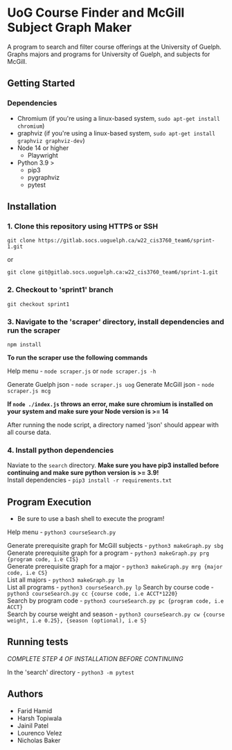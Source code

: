# UoG Course Finder and McGill Subject Graph Maker

A program to search and filter course offerings at the University of Guelph.
Graphs majors and programs for University of Guelph, and subjects for McGill.

## Getting Started

### Dependencies

* Chromium (if you're using a linux-based system, `sudo apt-get install chromium`)
* graphviz (if you're using a linux-based system, `sudo apt-get install graphviz graphviz-dev`)
* Node 14 or higher
    * Playwright
* Python 3.9 >
    * pip3
    * pygraphviz
    * pytest

## Installation 

### 1. Clone this repository using HTTPS or SSH

`git clone https://gitlab.socs.uoguelph.ca/w22_cis3760_team6/sprint-1.git`  

or  

`git clone git@gitlab.socs.uoguelph.ca:w22_cis3760_team6/sprint-1.git`

### 2. Checkout to 'sprint1' branch

`git checkout sprint1`

### 3. Navigate to the 'scraper' directory, install dependencies and run the scraper

`npm install`  

**To run the scraper use the following commands**

Help menu - `node scraper.js` or `node scraper.js -h`

Generate Guelph json - `node scraper.js uog`
Generate McGill json - `node scraper.js mcg`

**If `node ./index.js` throws an error, make sure chromium is installed on your system and make sure your Node version is >= 14**

After running the node script, a directory named 'json' should appear with all course data.

### 4. Install python dependencies

Naviate to the `search` directory.
**Make sure you have pip3 installed before continuing and make sure python version is >= 3.9!**  
Install dependencies - `pip3 install -r requirements.txt `

## Program Execution

* Be sure to use a bash shell to execute the program!

Help menu - `python3 courseSearch.py`  

Generate prerequisite graph for McGill subjects - `python3 makeGraph.py sbg`
Generate prerequisite graph for a program - `python3 makeGraph.py prg {program code, i.e CIS}`  
Generate prerequisite graph for a major - `python3 makeGraph.py mrg {major code, i.e CS}`  
List all majors - `python3 makeGraph.py lm`  
List all programs - `python3 courseSearch.py lp`
Search by course code - `python3 courseSearch.py cc {course code, i.e ACCT*1220}`  
Search by program code - `python3 courseSearch.py pc {program code, i.e ACCT}`  
Search by course weight and season - `python3 courseSearch.py cw {course weight, i.e 0.25}, {season (optional), i.e S}`  

## Running tests

*COMPLETE STEP 4 OF INSTALLATION BEFORE CONTINUING*

In the 'search' directory - `python3 -m pytest`

## Authors

* Farid Hamid
* Harsh Topiwala
* Jainil Patel
* Lourenco Velez
* Nicholas Baker
